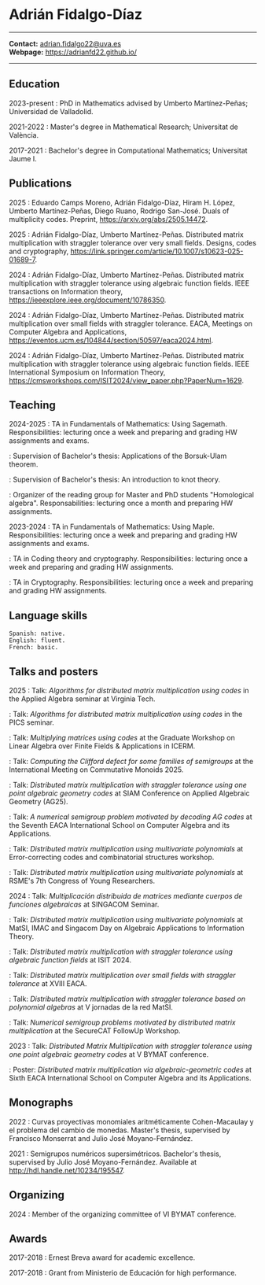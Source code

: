
# Adrián Fidalgo-Díaz

----

**Contact:** <adrian.fidalgo22@uva.es>\
**Webpage:** <https://adrianfd22.github.io/>

----

## Education

2023-present
:   PhD in Mathematics advised by Umberto Martínez-Peñas; Universidad de Valladolid.

2021-2022
:   Master's degree in Mathematical Research; Universitat de València.

2017-2021
:   Bachelor's degree in Computational Mathematics; Universitat Jaume I.

## Publications

2025
:   Eduardo Camps Moreno, Adrián Fidalgo-Díaz, Hiram H. López, Umberto Martínez-Peñas, Diego Ruano, Rodrigo San-José. Duals of multiplicity codes. Preprint, <https://arxiv.org/abs/2505.14472>.

2025
:   Adrián Fidalgo-Díaz, Umberto Martínez-Peñas. Distributed matrix multiplication with straggler tolerance over very small fields. Designs, codes and cryptography, <https://link.springer.com/article/10.1007/s10623-025-01689-7>.

2024
:   Adrián Fidalgo-Díaz, Umberto Martínez-Peñas. Distributed matrix multiplication with straggler tolerance using algebraic function fields. IEEE transactions on Information theory, <https://ieeexplore.ieee.org/document/10786350>.

2024
:   Adrián Fidalgo-Díaz, Umberto Martínez-Peñas. Distributed matrix multiplication over small fields with straggler tolerance. EACA, Meetings on Computer Algebra and Applications, <https://eventos.ucm.es/104844/section/50597/eaca2024.html>.

2024
:   Adrián Fidalgo-Díaz, Umberto Martínez-Peñas. Distributed matrix multiplication with straggler tolerance using algebraic function fields. IEEE International Symposium on Information Theory, <https://cmsworkshops.com/ISIT2024/view_paper.php?PaperNum=1629>.


## Teaching

2024-2025
:   TA in Fundamentals of Mathematics: Using Sagemath. Responsibilities: lecturing once a week and preparing and grading HW assignments and exams.

:   Supervision of Bachelor's thesis: Applications of the Borsuk-Ulam theorem.

:   Supervision of Bachelor's thesis: An introduction to knot theory.

:   Organizer of the reading group for Master and PhD students "Homological algebra". Responsabilities: lecturing once a month and preparing HW assignments.

2023-2024
:   TA in Fundamentals of Mathematics: Using Maple. Responsibilities: lecturing once a week and preparing and grading HW assignments and exams.

:   TA in Coding theory and cryptography. Responsibilities: lecturing once a week and preparing and grading HW assignments.

:   TA in Cryptography. Responsibilities: lecturing once a week and preparing and grading HW assignments.

## Language skills
    Spanish: native.
    English: fluent.
    French: basic.

## Talks and posters

2025
:   Talk: *Algorithms for distributed matrix multiplication using codes* in the Applied Algebra seminar at Virginia Tech.

:   Talk: *Algorithms for distributed matrix multiplication using codes* in the PICS seminar.

:   Talk: *Multiplying matrices using codes* at the Graduate Workshop on Linear Algebra over Finite Fields & Applications in ICERM.

:   Talk: *Computing the Clifford defect for some families of semigroups* at the International Meeting on Commutative Monoids 2025.

:   Talk: *Distributed matrix multiplication with straggler tolerance using one point algebraic geometry codes* at SIAM Conference on Applied Algebraic Geometry (AG25).

:   Talk: *A numerical semigroup problem motivated by decoding AG codes* at the Seventh EACA International School on Computer Algebra and its Applications.

:   Talk: *Distributed matrix multiplication using multivariate polynomials* at Error-correcting codes and combinatorial structures workshop.

:   Talk: *Distributed matrix multiplication using multivariate polynomials* at RSME's 7th Congress of Young Researchers.

2024
:   Talk: *Multiplicación distribuida de matrices mediante cuerpos de funciones algebraicas* at SINGACOM Seminar.

:   Talk: *Distributed matrix multiplication using multivariate polynomials* at MatSI, IMAC and Singacom Day on Algebraic Applications to Information Theory.

:   Talk: *Distributed matrix multiplication with straggler tolerance using algebraic function fields* at ISIT 2024.

:   Talk: *Distributed matrix multiplication over small fields with straggler tolerance* at XVIII EACA.

:   Talk: *Distributed matrix multiplication with straggler tolerance based on polynomial algebras* at V jornadas de la red MatSI.

:   Talk: *Numerical semigroup problems motivated by distributed matrix multiplication* at the SecureCAT Follow­Up Workshop.

2023
:   Talk: *Distributed Matrix Multiplication with straggler tolerance using one point algebraic geometry codes* at V BYMAT conference.

:   Poster: *Distributed matrix multiplication via algebraic-geometric codes* at Sixth EACA International School on Computer Algebra and its Applications.


## Monographs

2022
: Curvas proyectivas monomiales aritméticamente Cohen-Macaulay y el problema del cambio de monedas. Master's thesis, supervised by Francisco Monserrat and Julio José Moyano-Fernández.

2021
:   Semigrupos numéricos supersimétricos. Bachelor's thesis, supervised by Julio José Moyano-Fernández. Available at <http://hdl.handle.net/10234/195547>.

## Organizing

2024
:   Member of the organizing committee of VI BYMAT conference.

## Awards

2017-2018
:   Ernest Breva award for academic excellence.

2017-2018
:   Grant from Ministerio de Educación for high performance.

